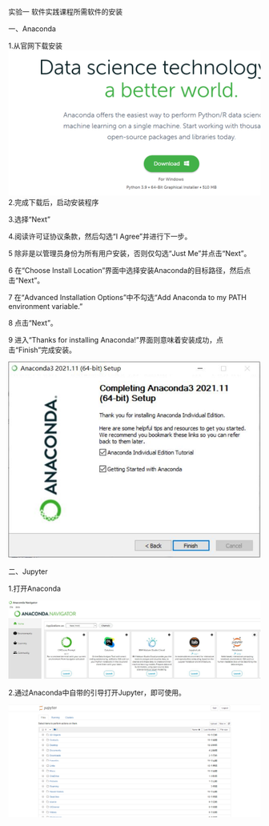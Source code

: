 实验一  软件实践课程所需软件的安装

一、Anaconda

1.从官网下载安装
![](..\\images\\lab1\\1.1.jpg)
2.完成下载后，启动安装程序

3.选择“Next”

4.阅读许可证协议条款，然后勾选“I Agree”并进行下一步。

5 除非是以管理员身份为所有用户安装，否则仅勾选“Just Me”并点击“Next”。

6 在“Choose Install Location”界面中选择安装Anaconda的目标路径，然后点击“Next”。

7 在“Advanced Installation Options”中不勾选“Add Anaconda to my PATH environment variable.”

8 点击“Next”。

9 进入“Thanks for installing Anaconda!”界面则意味着安装成功，点击“Finish”完成安装。

![](../images/lab1/1.2.jpg)

二、Jupyter

1.打开Anaconda

![](../images/lab1/2.1.jpg)

2.通过Anaconda中自带的引导打开Jupyter，即可使用。

![](../images/lab1/2.2.jpg)
